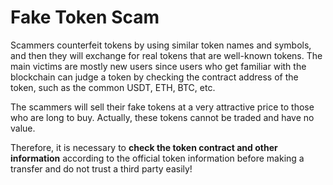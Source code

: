 # Fake Token Scam

Scammers counterfeit tokens by using similar token names and symbols, and then they will exchange for real tokens that are well-known tokens. The main victims are mostly new users since users who get familiar with the blockchain can judge a token by checking the contract address of the token, such as the common USDT, ETH, BTC, etc.&#x20;

The scammers will sell their fake tokens at a very attractive price to those who are long to buy. Actually, these tokens cannot be traded and have no value.&#x20;

Therefore, it is necessary to **check the token contract and other information** according to the official token information before making a transfer and do not trust a third party easily!
